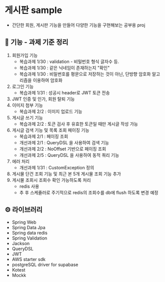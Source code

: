 # 게시판 sample
- 간단한 회원, 게시판 기능을 만들어 다양한 기능을 구현해보는 공부용 proj

## 📝 기능 - 과제 기준 정리
1. 회원가입 기능
   - 복습과제 1/30 : validation - 비밀번호 형식 글자수 등.
   - 복습과제 1/30 : 같은 닉네임이 존재하는지 "확인"
   - 복습과제 1/30 : 비밀번호를 평문으로 저장하는 것이 아닌, 단방향 암호화 알고리즘을 이용하여 암호화
2. 로그인 기능
   - 복습과제 1/31 : 성공시 header로 JWT 토큰 전송
3. JWT 인증 및 인가, 회원 탈퇴 기능
4. 이미지 첨부 기능
   - 복습과제 2/2 : 이미지 업로드 기능
5. 게시글 쓰기 기능
   - 복습과제 2/2 : 토큰 검사 후 유효한 토큰일 때만 게시글 작성 가능
6. 게시글 검색 기능 및 목록 조회 페이징 기능
   - 복습과제 2/1 : 페이징 조회
   - 개선과제 2/1 : QueryDSL 을 사용하여 검색 기능
   - 개선과제 2/2 : NoOffset 기반으로 페이징 조회
   - 개선과제 2/5 : QueryDSL 을 사용하여 동적 쿼리 기능
7. 에러 처리
   - 개선과제 1/31 : CustomException 정의
8. 게시물 단건 조회 기능 및 최근 본 5개 게시물 조회 기능 추가
9. 게시물 조회시 조회수 확인 가능하도록 처리
   - redis 사용
   - 추 후 스케쥴러로 주기적으로 redis의 조회수를 db에 flush 하도록 변경 예정

## ⚙️ 라이브러리
- Spring Web
- Spring Data Jpa
- Spring data redis
- Spring Validation
- Jackson
- QueryDSL
- JWT
- AWS starter sdk
- postgreSQL driver for supabase
- Kotest
- Mockk
